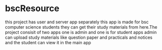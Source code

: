 # bscResource
this project has user and server app separately 
this app is made for bsc computer science students they can get their study materials from here.The project consisit of two apps one is admin and one is for student apps admin can upload study materials like question paper and practicals and notices and the student can view it in the main app

